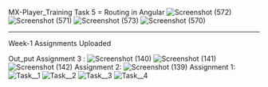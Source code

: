 MX-Player_Training
Task 5 = Routing in Angular
![Screenshot (572)](https://user-images.githubusercontent.com/101672721/160297295-500f23dc-d927-4224-b6cd-48226b8a697a.png)
![Screenshot (571)](https://user-images.githubusercontent.com/101672721/160297308-e6ff1cd0-f05d-41fe-a332-cedf39767328.png)
![Screenshot (573)](https://user-images.githubusercontent.com/101672721/160297312-d8002e2b-e7a2-4e8f-a34f-c3fd0ba3698e.png)
![Screenshot (570)](https://user-images.githubusercontent.com/101672721/160297318-955c9022-a2bd-4742-99d2-2304711c4ee7.png)



--------------------------------------------------------------------
Week-1 Assignments Uploaded

Out_put
Assignment 3 :
![Screenshot (140)](https://user-images.githubusercontent.com/101672721/159187782-1284a684-6273-40a9-96af-f9c339d20829.png)
![Screenshot (141)](https://user-images.githubusercontent.com/101672721/159187787-ba096d08-ca91-450c-959b-5d154260d3be.png)
![Screenshot (142)](https://user-images.githubusercontent.com/101672721/159187788-a974a1dc-9f7b-4bf4-beb2-ee2946df32cd.png)
Assignment 2:
![Screenshot (139)](https://user-images.githubusercontent.com/101672721/158849168-6e9dc8cf-5de8-44d6-9cb5-72919f53836b.png)
Assignment 1:
![Task__1](https://user-images.githubusercontent.com/101672721/158476224-f96ce8d0-d9f9-47c3-b0cc-f6747bf285c7.png)
![Task__2](https://user-images.githubusercontent.com/101672721/158476238-1eb1f164-ecbb-43ea-b4d0-ac77c311465a.png)
![Task__3](https://user-images.githubusercontent.com/101672721/158476245-608729c8-6241-4b12-a789-6960aef2a365.png)
![Task__4](https://user-images.githubusercontent.com/101672721/158476253-63e85113-0a9c-4e5c-af15-df3e4197a7a2.png)
